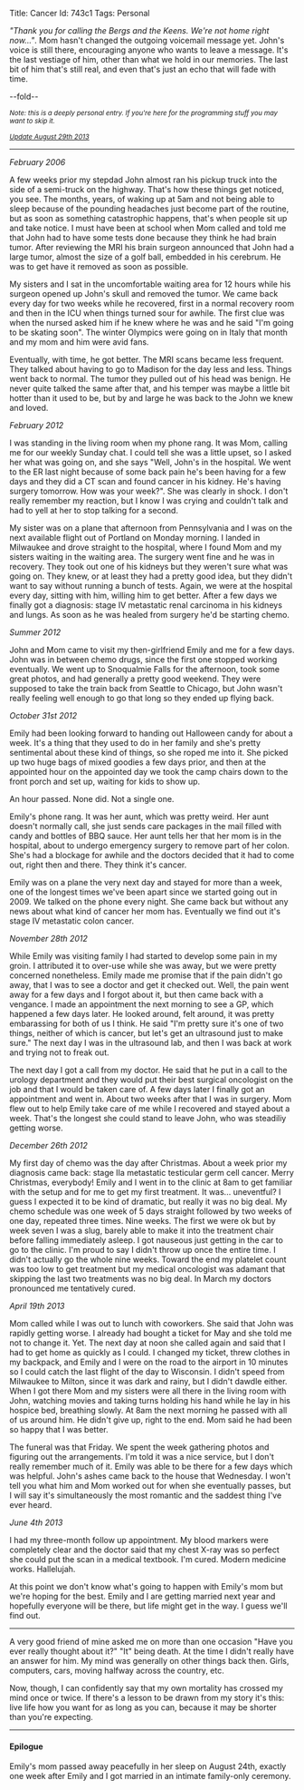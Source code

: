 Title: Cancer
Id:    743c1
Tags:  Personal

*"Thank you for calling the Bergs and the Keens. We're not home right now..."*. Mom hasn't changed the outgoing voicemail message yet. John's voice is still there, encouraging anyone who wants to leave a message. It's the last vestiage of him, other than what we hold in our memories. The last bit of him that's still real, and even that's just an echo that will fade with time.

--fold--

<small><i>Note: this is a deeply personal entry. If you're here for the programming stuff you may want to skip it.</i></small>

<small><i><a href="#epilogue">Update August 29th 2013</a></i></small>

<hr>

*February 2006*

A few weeks prior my stepdad John almost ran his pickup truck into the side of a semi-truck on the highway. That's how these things get noticed, you see. The months, years, of waking up at 5am and not being able to sleep because of the pounding headaches just become part of the routine, but as soon as something catastrophic happens, that's when people sit up and take notice. I must have been at school when Mom called and told me that John had to have some tests done because they think he had brain tumor. After reviewing the MRI his brain surgeon announced that John had a large tumor, almost the size of a golf ball, embedded in his cerebrum. He was to get have it removed as soon as possible.

My sisters and I sat in the uncomfortable waiting area for 12 hours while his surgeon opened up John's skull and removed the tumor. We came back every day for two weeks while he recovered, first in a normal recovery room and then in the ICU when things turned sour for awhile. The first clue was when the nursed asked him if he knew where he was and he said "I'm going to be skating soon". The winter Olympics were going on in Italy that month and my mom and him were avid fans.

Eventually, with time, he got better. The MRI scans became less frequent. They talked about having to go to Madison for the day less and less. Things went back to normal. The tumor they pulled out of his head was benign. He never quite talked the same after that, and his temper was maybe a little bit hotter than it used to be, but by and large he was back to the John we knew and loved.

*February 2012*

I was standing in the living room when my phone rang. It was Mom, calling me for our weekly Sunday chat. I could tell she was a little upset, so I asked her what was going on, and she says "Well, John's in the hospital. We went to the ER last night because of some back pain he's been having for a few days and they did a CT scan and found cancer in his kidney. He's having surgery tomorrow. How was your week?". She was clearly in shock. I don't really remember my reaction, but I know I was crying and couldn't talk and had to yell at her to stop talking for a second.

My sister was on a plane that afternoon from Pennsylvania and I was on the next available flight out of Portland on Monday morning. I landed in Milwaukee and drove straight to the hospital, where I found Mom and my sisters waiting in the waiting area. The surgery went fine and he was in recovery. They took out one of his kidneys but they weren't sure what was going on. They knew, or at least they had a pretty good idea, but they didn't want to say without running a bunch of tests. Again, we were at the hospital every day, sitting with him, willing him to get better. After a few days we finally got a diagnosis: stage IV metastatic renal carcinoma in his kidneys and lungs. As soon as he was healed from surgery he'd be starting chemo.

*Summer 2012*

John and Mom came to visit my then-girlfriend Emily and me for a few days. John was in between chemo drugs, since the first one stopped working eventually. We went up to Snoqualmie Falls for the afternoon, took some great photos, and had generally a pretty good weekend. They were supposed to take the train back from Seattle to Chicago, but John wasn't really feeling well enough to go that long so they ended up flying back.

*October 31st 2012*

Emily had been looking forward to handing out Halloween candy for about a week. It's a thing that they used to do in her family and she's pretty sentimental about these kind of things, so she roped me into it. She picked up two huge bags of mixed goodies a few days prior, and then at the appointed hour on the appointed day we took the camp chairs down to the front porch and set up, waiting for kids to show up.

An hour passed. None did. Not a single one.

Emily's phone rang. It was her aunt, which was pretty weird. Her aunt doesn't normally call, she just sends care packages in the mail filled with candy and bottles of BBQ sauce. Her aunt tells her that her mom is in the hospital, about to undergo emergency surgery to remove part of her colon. She's had a blockage for awhile and the doctors decided that it had to come out, right then and there. They think it's cancer.

Emily was on a plane the very next day and stayed for more than a week, one of the longest times we've been apart since we started going out in 2009. We talked on the phone every night. She came back but without any news about what kind of cancer her mom has. Eventually we find out it's stage IV metastatic colon cancer.

*November 28th 2012*

While Emily was visiting family I had started to develop some pain in my groin. I attributed it to over-use while she was away, but we were pretty concerned nonetheless. Emily made me promise that if the pain didn't go away, that I was to see a doctor and get it checked out. Well, the pain went away for a few days and I forgot about it, but then came back with a vengance. I made an appointment the next morning to see a GP, which happened a few days later. He looked around, felt around, it was pretty embarassing for both of us I think. He said "I'm pretty sure it's one of two things, neither of which is cancer, but let's get an ultrasound just to make sure." The next day I was in the ultrasound lab, and then I was back at work and trying not to freak out.

The next day I got a call from my doctor. He said that he put in a call to the urology department and they would put their best surgical oncologist on the job and that I would be taken care of. A few days later I finally got an appointment and went in. About two weeks after that I was in surgery. Mom flew out to help Emily take care of me while I recovered and stayed about a week. That's the longest she could stand to leave John, who was steadiliy getting worse.

*December 26th 2012*

My first day of chemo was the day after Christmas. About a week prior my diagnosis came back: stage IIa metastatic testicular germ cell cancer. Merry Christmas, everybody! Emily and I went in to the clinic at 8am to get familiar with the setup and for me to get my first treatment. It was... uneventful? I guess I expected it to be kind of dramatic, but really it was no big deal. My chemo schedule was one week of 5 days straight followed by two weeks of one day, repeated three times. Nine weeks. The first we were ok but by week seven I was a slug, barely able to make it into the treatment chair before falling immediately asleep. I got nauseous just getting in the car to go to the clinic. I'm proud to say I didn't throw up once the entire time. I didn't actually go the whole nine weeks. Toward the end my platelet count was too low to get treatment but my medical oncologist was adamant that skipping the last two treatments was no big deal. In March my doctors pronounced me tentatively cured.

*April 19th 2013*

Mom called while I was out to lunch with coworkers. She said that John was rapidly getting worse. I already had bought a ticket for May and she told me not to change it. Yet. The next day at noon she called again and said that I had to get home as quickly as I could. I changed my ticket, threw clothes in my backpack, and Emily and I were on the road to the airport in 10 minutes so I could catch the last flight of the day to Wisconsin. I didn't speed from Milwaukee to Milton, since it was dark and rainy, but I didn't dawdle either. When I got there Mom and my sisters were all there in the living room with John, watching movies and taking turns holding his hand while he lay in his hospice bed, breathing slowly. At 8am the next morning he passed with all of us around him. He didn't give up, right to the end. Mom said he had been so happy that I was better.

The funeral was that Friday. We spent the week gathering photos and figuring out the arrangements. I'm told it was a nice service, but I don't really remember much of it. Emily was able to be there for a few days which was helpful. John's ashes came back to the house that Wednesday. I won't tell you what him and Mom worked out for when she eventually passes, but I will say it's simultaneously the most romantic and the saddest thing I've ever heard.

*June 4th 2013*

I had my three-month follow up appointment. My blood markers were completely clear and the doctor said that my chest X-ray was so perfect she could put the scan in a medical textbook. I'm cured. Modern medicine works. Hallelujah.

At this point we don't know what's going to happen with Emily's mom but we're hoping for the best. Emily and I are getting married next year and hopefully everyone will be there, but life might get in the way. I guess we'll find out.

<hr class="separator">

A very good friend of mine asked me on more than one occasion "Have you ever really thought about it?" "It" being death. At the time I didn't really have an answer for him. My mind was generally on other things back then. Girls, computers, cars, moving halfway across the country, etc.

Now, though, I can confidently say that my own mortality has crossed my mind once or twice. If there's a lesson to be drawn from my story it's this: live life how you want for as long as you can, because it may be shorter than you're expecting.

<hr class="separator">

<h4 id="epilogue">Epilogue</h4>

Emily's mom passed away peacefully in her sleep on August 24th, exactly one week after Emily and I got married in an intimate family-only ceremony.
